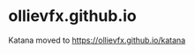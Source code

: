 # ollievfx.github.io

Katana moved to <a href="https://ollievfx.github.io/katana">https://ollievfx.github.io/katana</a>
